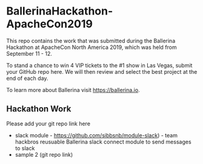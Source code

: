 # BallerinaHackathon-ApacheCon2019

This repo contains the work that was submitted during the Ballerina Hackathon at ApacheCon North America 2019, which was held from September 11 - 12.

To stand a chance to win 4 VIP tickets to the #1 show in Las Vegas, submit your GitHub repo here. We will then review and select the best project at the end of each day.

To learn more about Ballerina visit https://ballerina.io.

## Hackathon Work

Please add your git repo link here

- slack module - https://github.com/sibbsnb/module-slack) - team hackbros
  reusuable Ballerina slack connect module to send messages to slack
- sample 2 (git repo link)
